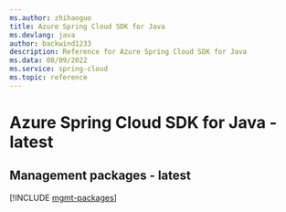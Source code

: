 ```yaml
---
ms.author: zhihaoguo
title: Azure Spring Cloud SDK for Java
ms.devlang: java
author: backwind1233
description: Reference for Azure Spring Cloud SDK for Java
ms.data: 08/09/2022
ms.service: spring-cloud
ms.topic: reference
---
```

# Azure Spring Cloud SDK for Java - latest

## Management packages - latest
[!INCLUDE [mgmt-packages](spring-cloud-mgmt-index.md)]